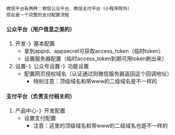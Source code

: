 ```
微信平台有两种：微信公众平台、微信支付平台（小程序除外）
现在是一个完整的支付配置流程
```

#### 公众平台（用户信息之类的）

1. 开发-》基本配置
	- 拿到appid、appsecret可获取access_token（临时token）
	- 设置服务器配置（临时access_token到期可用token刷出来）
2. 设置-》公众号设置-》功能设置
	- 配置网页授权域名（认证通过则微信服务器返回这个回调地址）
		- 特别注意：顶级域名和带www的二级域名是不一样的

#### 支付平台（负责支付相关的）

1. 产品中心-》开发配置
	- 设置支付配置
		- 注意：这里的顶级域名和带www的二级域名也是不一样的

